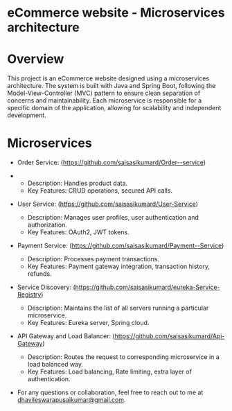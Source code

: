 # eCommerce website - Microservices architecture
# Overview 
This project is an eCommerce website designed using a microservices architecture. The system is built with Java and Spring Boot, following the Model-View-Controller (MVC) pattern to ensure clean separation of concerns and maintainability. Each microservice is responsible for a specific domain of the application, allowing for scalability and independent development.
# Microservices 
* Order Service: (https://github.com/saisasikumard/Order--service)
* 
   * Description: Handles product data.
   * Key Features: CRUD operations, secured API calls.
* User Service: (https://github.com/saisasikumard/User-Service)
  
   * Description: Manages user profiles, user authentication and authorization.
   * Key Features: OAuth2, JWT tokens.
* Payment Service: (https://github.com/saisasikumard/Payment--Service)

   * Description: Processes payment transactions.
   * Key Features: Payment gateway integration, transaction history, refunds.
* Service Discovery: (https://github.com/saisasikumard/eureka-Service-Registry)

   * Description: Maintains the list of all servers running a particular microservice.
   * Key Features: Eureka server, Spring cloud.
* API Gateway and Load Balancer: (https://github.com/saisasikumard/Api-Gateway)

   * Description: Routes the request to corresponding microservice in a load balanced way.
   * Key Features: Load balancing, Rate limiting, extra layer of authentication.
* For any questions or collaboration, feel free to reach out to me at dhavileswarapusaikumar@gmail.com.

